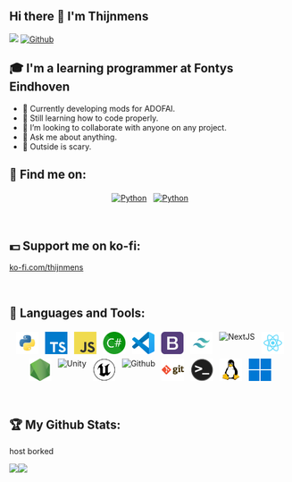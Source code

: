 ## Hi there 👋 I'm **Thijnmens**
![](https://visitor-badge.laobi.icu/badge?page_id=thijnmens.thijnmens) [![Github](https://img.shields.io/github/followers/thijnmens?label=Followers&logo=Github)](https://github.com/thijnmens)




## 🎓 I'm a learning programmer at Fontys Eindhoven

- 🔭 Currently developing mods for ADOFAI.
- 🌱 Still learning how to code properly. 
- 👯 I’m looking to collaborate with anyone on any project.
- 💬 Ask me about anything.
- 🌳 Outside is scary.

## 📧 Find me on:

<p align="center">
 <a href="https://linkedin.com/in/Thijn-Smulders" target="_blank" rel="noopener noreferrer"> <img src="https://i.imgur.com/MzOGvS3.png" alt="Python" height="40" style="vertical-align:top; margin:4px"></a>
 <a href="mailto:thijnsmulders04@gmail.com"> <img src="https://i.imgur.com/AooLMX0.png" alt="Python" height="40" style="vertical-align:top; margin:4px"></a>
</p>

<br />

## 💵 Support me on ko-fi:
[ko-fi.com/thijnmens](ko-fi.com/thijnmens)

<br />

## 🧰 Languages and Tools:
<p align="center">
<img src="https://raw.githubusercontent.com/github/explore/80688e429a7d4ef2fca1e82350fe8e3517d3494d/topics/python/python.png" alt="Python" height="40" style="vertical-align:top; margin:4px">
<img src="https://raw.githubusercontent.com/github/explore/80688e429a7d4ef2fca1e82350fe8e3517d3494d/topics/typescript/typescript.png" alt="Typescript" height="40" style="vertical-align:top; margin:4px">
<img src="https://raw.githubusercontent.com/github/explore/80688e429a7d4ef2fca1e82350fe8e3517d3494d/topics/javascript/javascript.png" alt="Javascript" height="40" style="vertical-align:top; margin:4px">
<img src="https://raw.githubusercontent.com/github/explore/80688e429a7d4ef2fca1e82350fe8e3517d3494d/topics/csharp/csharp.png" alt="C#" height="40" style="vertical-align:top; margin:4px">
<img src="https://raw.githubusercontent.com/github/explore/80688e429a7d4ef2fca1e82350fe8e3517d3494d/topics/visual-studio-code/visual-studio-code.png" alt="VS Code" height="40" style="vertical-align:top; margin:4px">
<img src="https://raw.githubusercontent.com/github/explore/80688e429a7d4ef2fca1e82350fe8e3517d3494d/topics/bootstrap/bootstrap.png" alt="Bootstrap" height="40" style="vertical-align:top; margin:4px">
<img src="https://raw.githubusercontent.com/github/explore/80688e429a7d4ef2fca1e82350fe8e3517d3494d/topics/tailwind/tailwind.png" alt="Tailwind" height="40" style="vertical-align:top; margin:4px">
<img src="https://decodenatura.com/static/fb8aa1bb70c9925ce1ae22dc2711b343/nextjs-logo.png" alt="NextJS" height="40" style="vertical-align:top; margin:4px">
<img src="https://raw.githubusercontent.com/github/explore/80688e429a7d4ef2fca1e82350fe8e3517d3494d/topics/react/react.png" alt="React" height="40" style="vertical-align:top; margin:4px">
<img src="https://raw.githubusercontent.com/github/explore/80688e429a7d4ef2fca1e82350fe8e3517d3494d/topics/nodejs/nodejs.png" alt="NodeJS" height="40" style="vertical-align:top; margin:4px">
 <img src="https://i.redd.it/tu3gt6ysfxq71.png" alt="Unity" height="40" style="vertical-align:top; margin:4px">
<img src="https://raw.githubusercontent.com/devicons/devicon/master/icons/unrealengine/unrealengine-original.svg" alt="Unreal Engine 4" height="40" style="vertical-align:top; margin:4px">
<img src="https://avatars.githubusercontent.com/u/26377421?v=4" alt="Github" height="40" style="vertical-align:top; margin:4px">
<img src="https://raw.githubusercontent.com/github/explore/80688e429a7d4ef2fca1e82350fe8e3517d3494d/topics/git/git.png" alt="Git" height="40" style="vertical-align:top; margin:4px">
<img src="https://raw.githubusercontent.com/github/explore/80688e429a7d4ef2fca1e82350fe8e3517d3494d/topics/terminal/terminal.png" alt="Terminal" height="40" style="vertical-align:top; margin:4px">
<img src="https://raw.githubusercontent.com/github/explore/80688e429a7d4ef2fca1e82350fe8e3517d3494d/topics/linux/linux.png" alt="Linux" height="40" style="vertical-align:top; margin:4px" alt="Windows" height="40" style="vertical-align:top; margin:4px">
<img src="https://raw.githubusercontent.com/github/explore/80688e429a7d4ef2fca1e82350fe8e3517d3494d/topics/windows/windows.png" alt="Windows" height="40" style="vertical-align:top; margin:4px">

</p>

<br />

## 🏆 My Github Stats:
host borked
<div>
<a href="https://github-readme-stats.vercel.app/api?username=thijnmens&theme=nightowl">
  <img  align="left" src="https://github-readme-stats.vercel.app/api?username=thijnmens&count_private=true&show_icons=true&theme=nightowl" />
</a>
<a href="https://github-readme-stats.vercel.app/api/top-langs/?username=thijnmens&hide=php&theme=nightowl">
  <img align="left" src="https://github-readme-stats.vercel.app/api/top-langs/?username=thijnmens&hide=php&theme=nightowl" />
</a>
</div>



[linkedin]: https://linkedin.com/in/thijn-smulders
[mail]: mailto:thijnsmulders04@gmail.com
